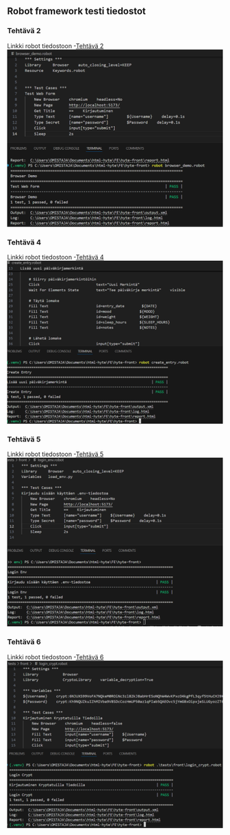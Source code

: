 ## Robot framework testi tiedostot

### Tehtävä 2

Linkki robot tiedostoon -[Tehtävä 2](browser_demo.robot)
![Tehtävä 2](/src/img/tehtava2testi.png)

### Tehtävä 4
Linkki robot tiedostoon -[Tehtävä 4](create_entry.robot)
![Tehtävä 4](/src/img/tehtava4testi.png)

### Tehtävä 5
Linkki robot tiedostoon -[Tehtävä 5](login_env.robot)
![Tehtävä 5](/src/img/tehtava5testi.png)

### Tehtävä 6
 Linkki robot tiedostoon -[Tehtävä 6](login_crypt.robot)
![Tehtävä 6](/src/img/tehtava6testi.png)



